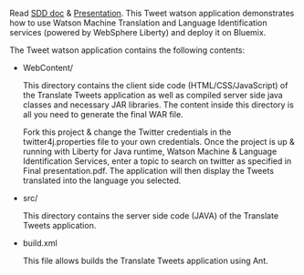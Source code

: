 Read [SDD doc](/Solution%20design%20document.pdf) & [Presentation](/Final_Presentation%20_v1.3_final.pdf). This Tweet watson application demonstrates how to use Watson Machine Translation and Language Identification services (powered by WebSphere Liberty) and deploy it on Bluemix.

The Tweet watson application contains the following contents:
    
*   WebContent/

    This directory contains the client side code (HTML/CSS/JavaScript) of the Translate Tweets application as well as compiled server   side java classes and necessary JAR libraries. The content inside this directory is all you need to generate the final WAR file.
    
    Fork this project & change the Twitter credentials in the twitter4j.properties file to your own credentials. Once the project is up & running with Liberty for Java runtime, Watson Machine & Language Identification Services, enter a topic to search on twitter as specified in Final presentation.pdf. The application will then display the Tweets translated into the language you selected.
    
*   src/

    This directory contains the server side code (JAVA) of the Translate Tweets application. 
    
*   build.xml

    This file allows builds the Translate Tweets application using Ant.

